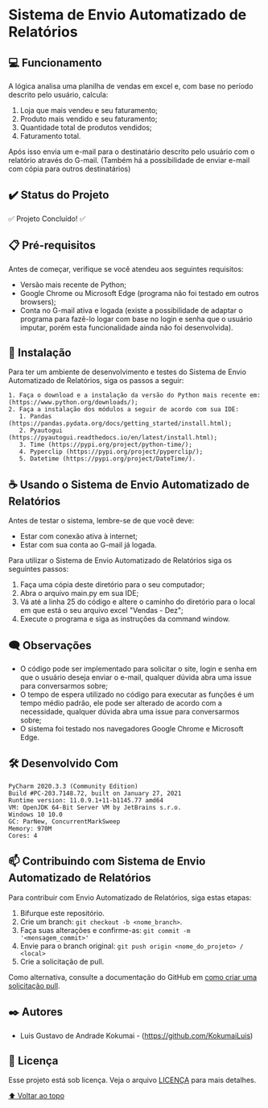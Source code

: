 # Sistema de Envio Automatizado de Relatórios


## 💻 Funcionamento
A lógica analisa uma planilha de vendas em excel e, com base no período descrito pelo usuário, calcula:
1. Loja que mais vendeu e seu faturamento;
2. Produto mais vendido e seu faturamento;
3. Quantidade total de produtos vendidos;
4. Faturamento total.

Após isso envia um e-mail para o destinatário descrito pelo usuário com o relatório através do G-mail. (Também há a possibilidade de enviar e-mail com cópia para outros destinatários)

## :heavy_check_mark: Status do Projeto

:white_check_mark: Projeto Concluído! :white_check_mark:

## 📋 Pré-requisitos
Antes de começar, verifique se você atendeu aos seguintes requisitos:

* Versão mais recente de Python;
* Google Chrome ou Microsoft Edge (programa não foi testado em outros browsers);
* Conta no G-mail ativa e logada (existe a possibilidade de adaptar o programa para fazê-lo logar com base no login e senha que o usuário imputar, porém esta funcionalidade ainda não foi desenvolvida).


## 🚀 Instalação
Para ter um ambiente de desenvolvimento e testes do Sistema de Envio Automatizado de Relatórios, siga os passos a seguir:

```
1. Faça o download e a instalação da versão do Python mais recente em: (https://www.python.org/downloads/);
2. Faça a instalação dos módulos a seguir de acordo com sua IDE:
   1. Pandas (https://pandas.pydata.org/docs/getting_started/install.html);
   2. Pyautogui (https://pyautogui.readthedocs.io/en/latest/install.html);
   3. Time (https://pypi.org/project/python-time/);
   4. Pyperclip (https://pypi.org/project/pyperclip/);
   5. Datetime (https://pypi.org/project/DateTime/).
```


## ☕ Usando o Sistema de Envio Automatizado de Relatórios
Antes de testar o sistema, lembre-se de que você deve:

* Estar com conexão ativa à internet;
* Estar com sua conta ao G-mail já logada.

Para utilizar o Sistema de Envio Automatizado de Relatórios siga os seguintes passos:

1. Faça uma cópia deste diretório para o seu computador;
2. Abra o arquivo main.py em sua IDE;
3. Vá até a linha 25 do código e altere o caminho do diretório para o local em que está o seu arquivo excel "Vendas - Dez";
4. Execute o programa e siga as instruções da command window.

## 🗨️ Observações

* O código pode ser implementado para solicitar o site, login e senha em que o usuário deseja enviar o e-mail, qualquer dúvida abra uma issue para conversarmos sobre;
* O tempo de espera utilizado no código para executar as funções é um tempo médio padrão, ele pode ser alterado de acordo com a necessidade, qualquer dúvida abra uma issue para conversarmos sobre;
* O sistema foi testado nos navegadores Google Chrome e Microsoft Edge.

## 🛠️ Desenvolvido Com
```
PyCharm 2020.3.3 (Community Edition)
Build #PC-203.7148.72, built on January 27, 2021
Runtime version: 11.0.9.1+11-b1145.77 amd64
VM: OpenJDK 64-Bit Server VM by JetBrains s.r.o.
Windows 10 10.0
GC: ParNew, ConcurrentMarkSweep
Memory: 970M
Cores: 4
```

## 📫 Contribuindo com Sistema de Envio Automatizado de Relatórios
Para contribuir com Envio Automatizado de Relatórios, siga estas etapas:

1. Bifurque este repositório.
2. Crie um branch: `git checkout -b <nome_branch>`.
3. Faça suas alterações e confirme-as: `git commit -m '<mensagem_commit>'`
4. Envie para o branch original: `git push origin <nome_do_projeto> / <local>`
5. Crie a solicitação de pull.

Como alternativa, consulte a documentação do GitHub em [como criar uma solicitação pull](https://help.github.com/en/github/collaborating-with-issues-and-pull-requests/creating-a-pull-request).

## ✒️ Autores
* Luis Gustavo de Andrade Kokumai - (https://github.com/KokumaiLuis)

## 📝 Licença
Esse projeto está sob licença. Veja o arquivo [LICENÇA](LICENSE) para mais detalhes.

[⬆ Voltar ao topo](https://github.com/KokumaiLuis/Sistema-de-Envio-Automatizado-de-Relatorios)<br>
